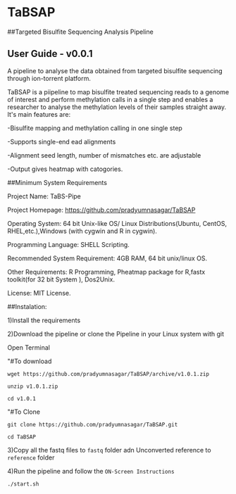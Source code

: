 # TaBSAP
##Targeted Bisulfite Sequencing Analysis Pipeline

## User Guide - v0.0.1
A pipeline to analyse the data obtained from targeted bisulfite sequencing through ion-torrent platform.


TaBSAP is a piipeline to map bisulfite treated sequencing reads to a genome of interest and perform methylation calls in a single step and enables a researcher to analyse the methylation levels of their samples straight away. It's main features are:


-Bisulfite mapping and methylation calling in one single step

-Supports single-end ead alignments

-Alignment seed length, number of mismatches etc. are adjustable

-Output gives heatmap with catogories.

##Minimum System Requirements

Project Name: TaBS-Pipe


Project Homepage: https://github.com/pradyumnasagar/TaBSAP


Operating System: 64 bit Unix-like OS/ Linux Distributions(Ubuntu, CentOS, RHEL,etc.),Windows (with cygwin and R in cygwin).


Programming Language: SHELL Scripting.


Recommended System Requirement: 4GB RAM, 64 bit unix/linux OS.


Other Requirements: R Programming, Pheatmap package for R,fastx toolkit(for 32 bit System ), Dos2Unix.


License: MIT License.

##Instalation:

1)Install the requirements 


2)Download the pipeline or clone the Pipeline in your Linux system with git 


Open Terminal


"#To download

`wget https://github.com/pradyumnasagar/TaBSAP/archive/v1.0.1.zip`

`unzip v1.0.1.zip` 

`cd v1.0.1`

"#To Clone 

`git clone https://github.com/pradyumnasagar/TaBSAP.git`

`cd TaBSAP`

3)Copy all the fastq files to `fastq` folder adn Unconverted reference to `reference` folder

4)Run the pipeline and follow the `ON-Screen Instructions`

`./start.sh`

